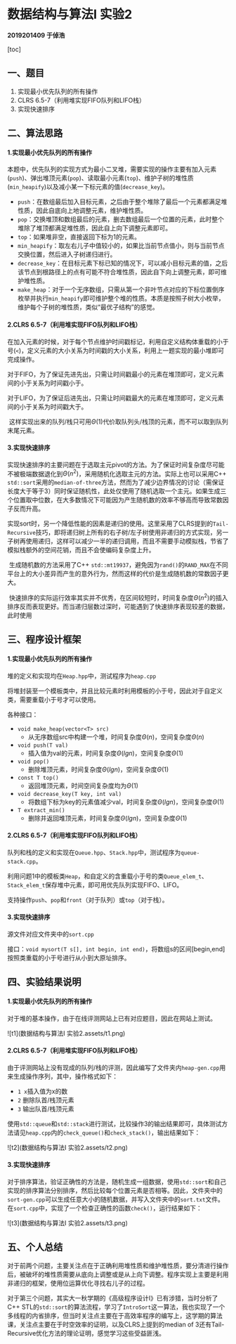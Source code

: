 # 数据结构与算法I 实验2

**2019201409 于倬浩**

[toc]

## 一、题目

1. 实现最小优先队列的所有操作
2. CLRS 6.5-7（利用堆实现FIFO队列和LIFO栈）
3. 实现快速排序



## 二、算法思路

#### 1.实现最小优先队列的所有操作

​	本题中，优先队列的实现方式为最小二叉堆，需要实现的操作主要有加入元素(`push`)、弹出堆顶元素(`pop`)、读取最小元素(`top`)、维护子树的堆性质(`min_heapify`)以及减小某一下标元素的值(`decrease_key`)。

+ `push`：在数组最后加入目标元素，之后由于整个堆除了最后一个元素都满足堆性质，因此自底向上地调整元素，维护堆性质。
+ `pop`：交换堆顶和数组最后的元素，删去数组最后一个位置的元素，此时整个堆除了堆顶都满足堆性质，因此自上向下调整元素即可。
+ `top`：如果堆非空，直接返回下标为1的元素。
+ `min_heapify`：取左右儿子中值较小的，如果比当前节点值小，则与当前节点交换位置，然后进入子树递归进行。
+ `decrease_key`：在目标元素下标已知的情况下，可以减小目标元素的值，之后该节点到根路径上的点有可能不符合堆性质，因此自下向上调整元素，即可维护堆性质。
+ `make_heap`：对于一个无序数组，只需从第一个非叶节点对应的下标位置倒序枚举并执行`min_heapify`即可维护整个堆的性质。本质是按照子树大小枚举，维护每个子树的堆性质，类似“最优子结构”的感觉。

#### 2.CLRS 6.5-7（利用堆实现FIFO队列和LIFO栈）

​	在加入元素的时候，对于每个节点维护时间戳标记，利用自定义结构体重载的小于号(`<`)，定义元素的大小关系为时间戳的大小关系，利用上一题实现的最小堆即可完成操作。

​	对于FIFO，为了保证先进先出，只需让时间戳最小的元素在堆顶即可，定义元素间的小于关系为时间戳小于。

​	对于LIFO，为了保证后进先出，只需让时间戳最大的元素在堆顶即可，定义元素间的小于关系为时间戳大于。

​	这样实现出来的队列/栈只可用$\Theta(1)$代价取队列头/栈顶的元素，而不可以取到队列末尾元素。

#### 3.实现快速排序

​	实现快速排序的主要问题在于选取主元pivot的方法。为了保证时间复杂度尽可能不被极端数据退化到$\Theta(n^2)$，采用随机化选取主元的方法。实际上也可以采用C++ `std::sort`采用的`median-of-three`方法，然而为了减少边界情况的讨论（需保证长度大于等于3）同时保证随机性，此处仅使用了随机选取一个主元。如果生成三个位置取中位数，在大多数情况下可能因为产生随机数的效率不够高而导致常数因子反而升高。

​	实现sort时，另一个降低性能的因素是递归的使用。这里采用了CLRS提到的`Tail-Recursive`技巧，即将递归树上所有的右子树/左子树使用非递归的方式实现，另一子树再使用递归，这样可以减少一半的递归调用，而且不需要手动模拟栈，节省了模拟栈额外的空间花销，而且不会使编码复杂度上升。

​	生成随机数的方法采用了C++ `std::mt19937`，避免因为`rand()`的`RAND_MAX`在不同平台上的大小差异而产生的意外行为，然而这样的代价是生成随机数的常数因子更大。

​	快速排序的实际运行效率其实并不优秀，在区间较短时，时间复杂度$\Theta(n^2)$的插入排序反而表现更好。而当递归层数过深时，可能遇到了快速排序表现较差的数据，此时使用



## 三、程序设计框架

#### 1.实现最小优先队列的所有操作

堆的定义和实现均在`Heap.hpp`中，测试程序为`heap.cpp`

将堆封装至一个模板类中，并且比较元素时利用模板的小于号，因此对于自定义类，需要重载小于号才可以使用。

各种接口：

+ `void make_heap(vector<T> src)`
    + 从无序数组src中构建一个堆，时间复杂度$\Theta(n)$，空间复杂度$\Theta(n)$
+ `void push(T val)`
    + 插入值为val的元素，时间复杂度$\Theta(lgn)$，空间复杂度$\Theta (1)$
+ `void pop()`
    + 删除堆顶元素，时间复杂度$\Theta(lgn)$，空间复杂度$\Theta (1)$
+ `const T top()`
    + 返回堆顶元素，时间空间复杂度均为$\Theta (1)$
+ `void decrease_key(T key, int val)`
    + 将数组下标为key的元素值减少val，时间复杂度$\Theta(lgn)$，空间复杂度$\Theta (1)$
+ `T extract_min()`
    + 删除并返回堆顶元素，时间复杂度$\Theta(lgn)$，空间复杂度$\Theta (1)$

#### 2.CLRS 6.5-7（利用堆实现FIFO队列和LIFO栈）

队列和栈的定义和实现在`Queue.hpp`、`Stack.hpp`中，测试程序为`queue-stack.cpp`。

利用问题1中的模板类`Heap`，和自定义的含重载小于号的类`Queue_elem_t`、`Stack_elem_t`保存堆中元素，即可用优先队列实现FIFO、LIFO。

支持操作`push`、`pop`和`front`（对于队列）或`top`（对于栈）。

#### 3.实现快速排序

源文件对应文件夹中的`sort.cpp`

接口：`void mysort(T s[], int begin, int end)`，将数组s的区间[begin,end]按照类重载的小于号进行从小到大原址排序。



## 四、实验结果说明

#### 1.实现最小优先队列的所有操作

对于堆的基本操作，由于在线评测网站上已有对应题目，因此在网站上测试。

![t1](数据结构与算法I 实验2.assets/t1.png)

#### 2.CLRS 6.5-7（利用堆实现FIFO队列和LIFO栈）

由于评测网站上没有现成的队列/栈的评测，因此编写了文件夹内`heap-gen.cpp`用来生成操作序列，其中，操作格式如下：

+ `1 x`插入值为x的数
+ `2` 删除队首/栈顶元素 
+ `3` 输出队首/栈顶元素

使用`std::queue`和`std::stack`进行测试，比较操作3的输出结果即可，具体测试方法请见`heap.cpp`内的`check_queue()`和`check_stack()`，输出结果如下：

![t2](数据结构与算法I 实验2.assets/t2.png)



#### 3.实现快速排序

对于排序算法，验证正确性的方法是，随机生成一组数据，使用`std::sort`和自己实现的排序算法分别排序，然后比较每个位置元素是否相等。因此，文件夹中的`sort-gen.cpp`可以生成任意大小的随机数据，并写入文件夹中的`sort.txt`文件。在`sort.cpp`中，实现了一个检查正确性的函数`check()`，运行结果如下：

![t3](数据结构与算法I 实验2.assets/t3.png)

## 五、个人总结

对于前两个问题，主要关注点在于正确利用堆性质和维护堆性质，要分清进行操作后，被破坏的堆性质需要从底向上调整或是从上向下调整。程序实现上主要是利用非递归的框架，使用位运算优化寻找右儿子的过程。

对于第三个问题，其实大一秋学期的《高级程序设计I》已有涉猎，当时分析了C++ STL的`std::sort`的算法流程，学习了`IntroSort`这一算法，我也实现了一个多线程的内省排序，但当时关注点主要在于高效率程序的编写上，这学期的算法课，关注点主要在于时空效率的证明，以及CLRS上提到的median of 3还有Tail-Recursive优化方法的理论证明，感觉学习这些受益匪浅。